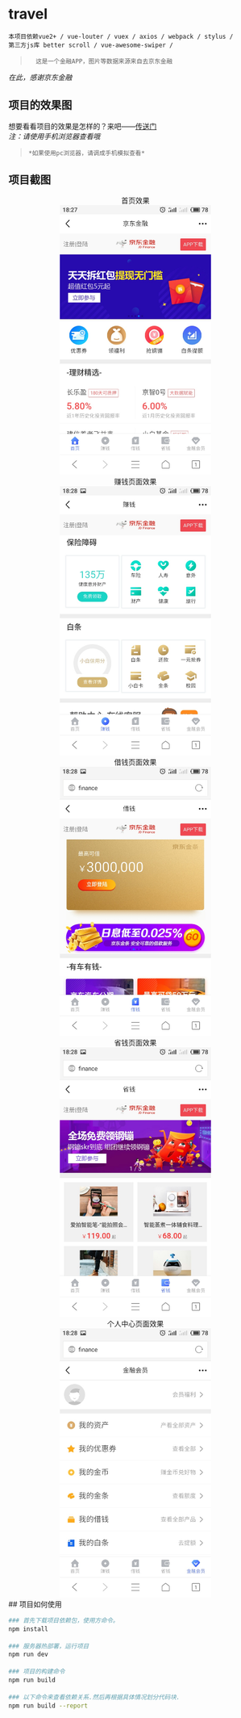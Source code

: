 # travel
``` bash
本项目依赖vue2+ / vue-louter / vuex / axios / webpack / stylus /
第三方js库 better scroll / vue-awesome-swiper /
```


>       这是一个金融APP，图片等数据来源来自去京东金融
*在此，感谢京东金融*

## 项目的效果图

想要看看项目的效果是怎样的？来吧——[传送门](https://wuufeii.github.io/finance/index.html) <br />
*注：请使用手机浏览器查看哦*
>     *如果使用pc浏览器，请调成手机模拟查看*

## 项目截图

<div align=center background-color="#eee" font-size="30" font-weight="bold">
  首页效果
</div>
<div align="center">
  <img width="300" src="https://github.com/wuufeii/html-css/blob/master/assets/img-finance/1.jpg"/>
</div>
<div align=center background-color="#eee">
  赚钱页面效果
</div>
<div align=center>
  <img width="300" src="https://github.com/wuufeii/html-css/blob/master/assets/img-finance/2.jpg"/>
</div>
<div align=center background-color="#eee">
  借钱页面效果
</div>
<div align=center>
  <img width="300" src="https://github.com/wuufeii/html-css/blob/master/assets/img-finance/3.jpg"/>
</div>
<div align=center background-color="#eee">
  省钱页面效果
</div>
<div align=center>
  <img width="300" src="https://github.com/wuufeii/html-css/blob/master/assets/img-finance/4.jpg"/>
</div>
<div align=center background-color="#eee">
  个人中心页面效果
</div>
<div align=center>
  <img width="300" src="https://github.com/wuufeii/html-css/blob/master/assets/img-finance/5.jpg"/>
</div>
## 项目如何使用

``` bash
### 首先下载项目依赖包，使用方命令。
npm install

### 服务器热部署，运行项目
npm run dev

### 项目的构建命令
npm run build

### 以下命令来查看依赖关系.然后再根据具体情况划分代码块.
npm run build --report

